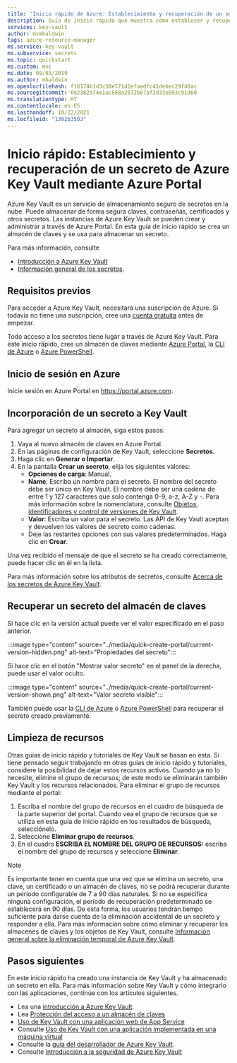```yaml
---
title: 'Inicio rápido de Azure: Establecimiento y recuperación de un secreto de Key Vault mediante Azure Portal | Microsoft Docs'
description: Guía de inicio rápido que muestra cómo establecer y recuperar un secreto de Azure Key Vault mediante Azure Portal
services: key-vault
author: msmbaldwin
tags: azure-resource-manager
ms.service: key-vault
ms.subservice: secrets
ms.topic: quickstart
ms.custom: mvc
ms.date: 09/03/2019
ms.author: mbaldwin
ms.openlocfilehash: f18174b1d3c38e571d2efaedfc41debec29f40ac
ms.sourcegitcommit: 692382974e1ac868a2672b67af2d33e593c91d60
ms.translationtype: HT
ms.contentlocale: es-ES
ms.lasthandoff: 10/22/2021
ms.locfileid: "130263503"
---
```

# <a name="quickstart-set-and-retrieve-a-secret-from-azure-key-vault-using-the-azure-portal"></a>Inicio rápido: Establecimiento y recuperación de un secreto de Azure Key Vault mediante Azure Portal

Azure Key Vault es un servicio de almacenamiento seguro de secretos en la nube. Puede almacenar de forma segura claves, contraseñas, certificados y otros secretos. Las instancias de Azure Key Vault se pueden crear y administrar a través de Azure Portal. En esta guía de inicio rápido se crea un almacén de claves y se usa para almacenar un secreto. 

Para más información, consulte 
- [Introducción a Azure Key Vault](../general/overview.md)
- [Información general de los secretos](about-secrets.md).

## <a name="prerequisites"></a>Requisitos previos

Para acceder a Azure Key Vault, necesitará una suscripción de Azure. Si todavía no tiene una suscripción, cree una [cuenta gratuita](https://azure.microsoft.com/free/?WT.mc_id=A261C142F) antes de empezar.

Todo acceso a los secretos tiene lugar a través de Azure Key Vault. Para este inicio rápido, cree un almacén de claves mediante [Azure Portal](../general/quick-create-portal.md), la [CLI de Azure](../general/quick-create-cli.md) o [Azure PowerShell](../general/quick-create-powershell.md).

## <a name="sign-in-to-azure"></a>Inicio de sesión en Azure

Inicie sesión en Azure Portal en https://portal.azure.com.

## <a name="add-a-secret-to-key-vault"></a>Incorporación de un secreto a Key Vault

Para agregar un secreto al almacén, siga estos pasos:

1. Vaya al nuevo almacén de claves en Azure Portal.
1. En las páginas de configuración de Key Vault, seleccione **Secretos**.
1. Haga clic en **Generar o Importar**.
1. En la pantalla **Crear un secreto**, elija los siguientes valores:
    - **Opciones de carga**: Manual.
    - **Name**: Escriba un nombre para el secreto. El nombre del secreto debe ser único en Key Vault. El nombre debe ser una cadena de entre 1 y 127 caracteres que solo contenga 0-9, a-z, A-Z y -. Para más información sobre la nomenclatura, consulte [Objetos, identificadores y control de versiones de Key Vault](../general/about-keys-secrets-certificates.md#objects-identifiers-and-versioning).
    - **Valor**: Escriba un valor para el secreto. Las API de Key Vault aceptan y devuelven los valores de secreto como cadenas. 
    - Deje las restantes opciones con sus valores predeterminados. Haga clic en **Crear**.

Una vez recibido el mensaje de que el secreto se ha creado correctamente, puede hacer clic en él en la lista. 

Para más información sobre los atributos de secretos, consulte [Acerca de los secretos de Azure Key Vault](./about-secrets.md).

## <a name="retrieve-a-secret-from-key-vault"></a>Recuperar un secreto del almacén de claves

Si hace clic en la versión actual puede ver el valor especificado en el paso anterior.

:::image type="content" source="../media/quick-create-portal/current-version-hidden.png" alt-text="Propiedades del secreto":::

Si hace clic en el botón "Mostrar valor secreto" en el panel de la derecha, puede usar el valor oculto. 

:::image type="content" source="../media/quick-create-portal/current-version-shown.png" alt-text="Valor secreto visible":::

También puede usar la [CLI de Azure]() o [Azure PowerShell]() para recuperar el secreto creado previamente.

## <a name="clean-up-resources"></a>Limpieza de recursos

Otras guías de inicio rápido y tutoriales de Key Vault se basan en esta. Si tiene pensado seguir trabajando en otras guías de inicio rápido y tutoriales, considere la posibilidad de dejar estos recursos activos.
Cuando ya no lo necesite, elimine el grupo de recursos; de este modo se eliminarán también Key Vault y los recursos relacionados. Para eliminar el grupo de recursos mediante el portal:

1. Escriba el nombre del grupo de recursos en el cuadro de búsqueda de la parte superior del portal. Cuando vea el grupo de recursos que se utiliza en esta guía de inicio rápido en los resultados de búsqueda, selecciónelo.
2. Seleccione **Eliminar grupo de recursos**.
3. En el cuadro **ESCRIBA EL NOMBRE DEL GRUPO DE RECURSOS:** escriba el nombre del grupo de recursos y seleccione **Eliminar**.

> [!NOTE]
> Es importante tener en cuenta que una vez que se elimina un secreto, una clave, un certificado o un almacén de claves, no se podrá recuperar durante un período configurable de 7 a 90 días naturales. Si no se especifica ninguna configuración, el período de recuperación predeterminado se establecerá en 90 días. De esta forma, los usuarios tendrán tiempo suficiente para darse cuenta de la eliminación accidental de un secreto y responder a ella. Para más información sobre cómo eliminar y recuperar los almacenes de claves y los objetos de Key Vault, consulte [Información general sobre la eliminación temporal de Azure Key Vault](../general/soft-delete-overview.md).

## <a name="next-steps"></a>Pasos siguientes

En este inicio rápido ha creado una instancia de Key Vault y ha almacenado un secreto en ella. Para más información sobre Key Vault y cómo integrarlo con las aplicaciones, continúe con los artículos siguientes.

- Lea una [introducción a Azure Key Vault](../general/overview.md).
- Lea [Protección del acceso a un almacén de claves](../general/security-features.md)
- [Uso de Key Vault con una aplicación web de App Service](../general/tutorial-net-create-vault-azure-web-app.md)
- Consulte [Uso de Key Vault con una aplicación implementada en una máquina virtual](../general/tutorial-net-virtual-machine.md)
- Consulte la [guía del desarrollador de Azure Key Vault](../general/developers-guide.md).
- Consulte [Introducción a la seguridad de Azure Key Vault](../general/security-features.md)